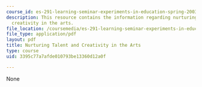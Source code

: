 ```yaml
---
course_id: es-291-learning-seminar-experiments-in-education-spring-2003
description: This resource contains the information regarding nurturing talent and
  creativity in the arts.
file_location: /coursemedia/es-291-learning-seminar-experiments-in-education-spring-2003/3395c77a7afde010793be13360d12a0f_MITES_291S03_2c_nurturing.pdf
file_type: application/pdf
layout: pdf
title: Nurturing Talent and Creativity in the Arts
type: course
uid: 3395c77a7afde010793be13360d12a0f

---
```

None